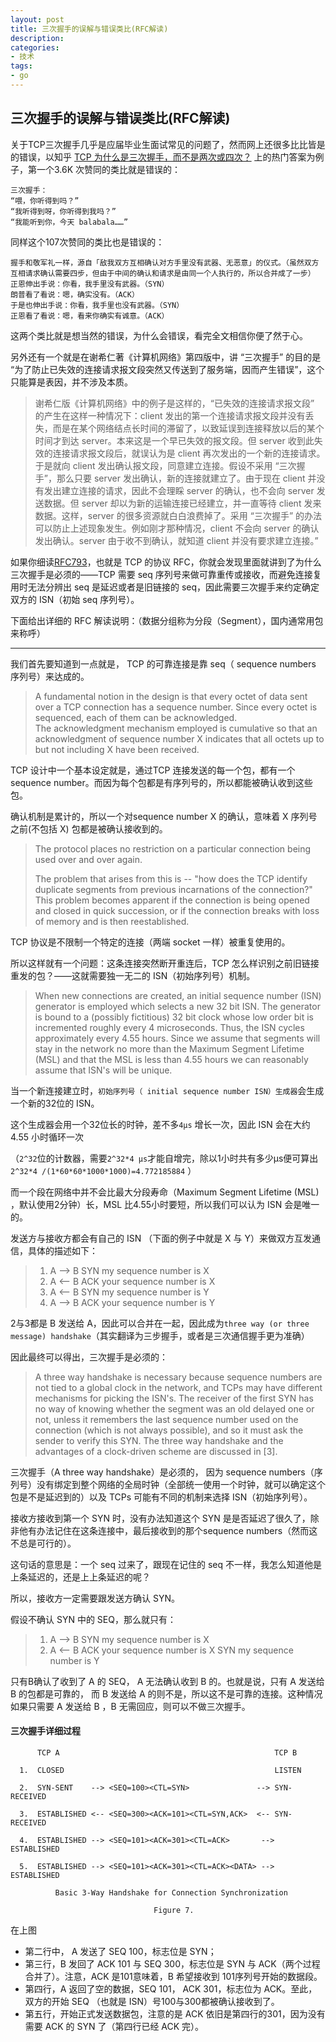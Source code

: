 ```yaml
---
layout: post
title: 三次握手的误解与错误类比(RFC解读)
description: 
categories:
- 技术
tags:
- go
---
```

## 三次握手的误解与错误类比(RFC解读)

关于TCP三次握手几乎是应届毕业生面试常见的问题了，然而网上还很多比比皆是的错误，以知乎 [TCP 为什么是三次握手，而不是两次或四次？](https://www.zhihu.com/question/24853633) 上的热门答案为例子，第一个3.6K 次赞同的类比就是错误的：

```
三次握手：
“喂，你听得到吗？”
“我听得到呀，你听得到我吗？”
“我能听到你，今天 balabala……”
```

同样这个107次赞同的类比也是错误的：

```
握手和敬军礼一样，源自「敌我双方互相确认对方手里没有武器、无恶意」的仪式。（虽然双方互相请求确认需要四步，但由于中间的确认和请求是由同一个人执行的，所以合并成了一步） 
正恩伸出手说：你看，我手里没有武器。（SYN） 
朗普看了看说：嗯，确实没有。（ACK）
于是也伸出手说：你看，我手里也没有武器。（SYN）
正恩看了看说：嗯，看来你确实有诚意。（ACK）
```



这两个类比就是想当然的错误，为什么会错误，看完全文相信你便了然于心。

另外还有一个就是在谢希仁著《计算机网络》第四版中，讲 “三次握手” 的目的是 “为了防止已失效的连接请求报文段突然又传送到了服务端，因而产生错误”，这个只能算是表因，并不涉及本质。

> 谢希仁版《计算机网络》中的例子是这样的，“已失效的连接请求报文段” 的产生在这样一种情况下：client 发出的第一个连接请求报文段并没有丢失，而是在某个网络结点长时间的滞留了，以致延误到连接释放以后的某个时间才到达 server。本来这是一个早已失效的报文段。但 server 收到此失效的连接请求报文段后，就误认为是 client 再次发出的一个新的连接请求。于是就向 client 发出确认报文段，同意建立连接。假设不采用 “三次握手”，那么只要 server 发出确认，新的连接就建立了。由于现在 client 并没有发出建立连接的请求，因此不会理睬 server 的确认，也不会向 server 发送数据。但 server 却以为新的运输连接已经建立，并一直等待 client 发来数据。这样，server 的很多资源就白白浪费掉了。采用 “三次握手” 的办法可以防止上述现象发生。例如刚才那种情况，client 不会向 server 的确认发出确认。server 由于收不到确认，就知道 client 并没有要求建立连接。”



如果你细读[RFC793](https://www.ietf.org/rfc/rfc793.txt)，也就是 TCP 的协议 RFC，你就会发现里面就讲到了为什么三次握手是必须的——TCP 需要 seq 序列号来做可靠重传或接收，而避免连接复用时无法分辨出 seq 是延迟或者是旧链接的 seq，因此需要三次握手来约定确定双方的 ISN（初始 seq 序列号）。

下面给出详细的 RFC 解读说明：（数据分组称为分段（Segment），国内通常用包来称呼）

------

我们首先要知道到一点就是， TCP 的可靠连接是靠  seq（ sequence numbers 序列号）来达成的。

> A fundamental notion in the design is that every octet of data sent
> over a TCP connection has a sequence number.  Since every octet is
> sequenced, each of them can be acknowledged.  
> The acknowledgment mechanism employed is cumulative so that an acknowledgment of sequence
> number X indicates that all octets up to but not including X have been
> received. 

TCP 设计中一个基本设定就是，通过TCP 连接发送的每一个包，都有一个sequence number。而因为每个包都是有序列号的，所以都能被确认收到这些包。

确认机制是累计的，所以一个对sequence number X 的确认，意味着 X 序列号之前(不包括 X) 包都是被确认接收到的。



> The protocol places no restriction on a particular connection being
>   used over and over again.  
>
> The problem that arises from this is  -- "how does the TCP identify duplicate segments from previous
> incarnations of the connection?"  This problem becomes apparent if the
> connection is being opened and closed in quick succession, or if the
> connection breaks with loss of memory and is then reestablished.

TCP 协议是不限制一个特定的连接（两端 socket 一样）被重复使用的。

所以这样就有一个问题：这条连接突然断开重连后，TCP 怎么样识别之前旧链接重发的包？——这就需要独一无二的  ISN（初始序列号）机制。



> When new connections are created,
>   an initial sequence number (ISN) generator is employed which selects a
>   new 32 bit ISN.  The generator is bound to a (possibly fictitious) 32
>   bit clock whose low order bit is incremented roughly every 4
>   microseconds.  Thus, the ISN cycles approximately every 4.55 hours.
>   Since we assume that segments will stay in the network no more than
>   the Maximum Segment Lifetime (MSL) and that the MSL is less than 4.55
>   hours we can reasonably assume that ISN's will be unique.

当一个新连接建立时，`初始序列号（ initial sequence number ISN）生成器`会生成一个新的32位的 ISN。

这个生成器会用一个32位长的时钟，差不多`4µs` 增长一次，因此 ISN 会在大约 4.55 小时循环一次

（`2^32`位的计数器，需要`2^32*4 µs`才能自增完，除以1小时共有多少µs便可算出`2^32*4 /(1*60*60*1000*1000)=4.772185884` ）

而一个段在网络中并不会比最大分段寿命（Maximum Segment Lifetime (MSL) ，默认使用2分钟）长，MSL 比4.55小时要短，所以我们可以认为 ISN 会是唯一的。



发送方与接收方都会有自己的 ISN （下面的例子中就是 X 与 Y）来做双方互发通信，具体的描述如下：

> 1) A --> B  SYN my sequence number is X
> 2) A <-- B  ACK your sequence number is X
> 3) A <-- B  SYN my sequence number is Y
> 4) A --> B  ACK your sequence number is Y

2与3都是 B 发送给 A，因此可以合并在一起，因此成为`three way (or three message) handshake`（其实翻译为三步握手，或者是三次通信握手更为准确）

因此最终可以得出，三次握手是必须的：

> A three way handshake is necessary because sequence numbers are not
> tied to a global clock in the network, and TCPs may have different
> mechanisms for picking the ISN's. The receiver of the first SYN has
> no way of knowing whether the segment was an old delayed one or not,
> unless it remembers the last sequence number used on the connection
> (which is not always possible), and so it must ask the sender to
> verify this SYN. The three way handshake and the advantages of a
> clock-driven scheme are discussed in [3].

三次握手（A three way handshake）是必须的， 因为 sequence numbers（序列号）没有绑定到整个网络的全局时钟（全部统一使用一个时钟，就可以确定这个包是不是延迟到的）以及 TCPs 可能有不同的机制来选择 ISN（初始序列号）。

接收方接收到第一个 SYN 时，没有办法知道这个 SYN 是是否延迟了很久了，除非他有办法记住在这条连接中，最后接收到的那个sequence numbers（然而这不总是可行的）。

这句话的意思是：一个 seq 过来了，跟现在记住的 seq 不一样，我怎么知道他是上条延迟的，还是上上条延迟的呢？

所以，接收方一定需要跟发送方确认 SYN。



假设不确认 SYN 中的 SEQ，那么就只有：

> 1) A --> B  SYN my sequence number is X
> 2) A <-- B  ACK your sequence number is X  SYN my sequence number is Y

只有B确认了收到了 A 的 SEQ， A 无法确认收到  B 的。也就是说，只有 A 发送给 B 的包都是可靠的， 而 B 发送给 A 的则不是，所以这不是可靠的连接。这种情况如果只需要 A 发送给 B ，B 无需回应，则可以不做三次握手。





#### 三次握手详细过程

```
      TCP A                                                TCP B

  1.  CLOSED                                               LISTEN

  2.  SYN-SENT    --> <SEQ=100><CTL=SYN>               --> SYN-RECEIVED

  3.  ESTABLISHED <-- <SEQ=300><ACK=101><CTL=SYN,ACK>  <-- SYN-RECEIVED

  4.  ESTABLISHED --> <SEQ=101><ACK=301><CTL=ACK>       --> ESTABLISHED

  5.  ESTABLISHED --> <SEQ=101><ACK=301><CTL=ACK><DATA> --> ESTABLISHED

          Basic 3-Way Handshake for Connection Synchronization

                                Figure 7.
```



在上图

- 第二行中， A 发送了 SEQ 100，标志位是 SYN；
- 第三行，B 发回了 ACK 101 与 SEQ 300，标志位是 SYN 与 ACK（两个过程合并了）。注意，ACK 是101意味着，B 希望接收到 101序列号开始的数据段。
- 第四行，A 返回了空的数据，SEQ 101， ACK 301，标志位为 ACK。至此，双方的开始 SEQ （也就是 ISN）号100与300都被确认接收到了。
- 第五行，开始正式发送数据包，注意的是 ACK 依旧是第四行的301，因为没有需要 ACK 的 SYN 了（第四行已经 ACK 完）。
